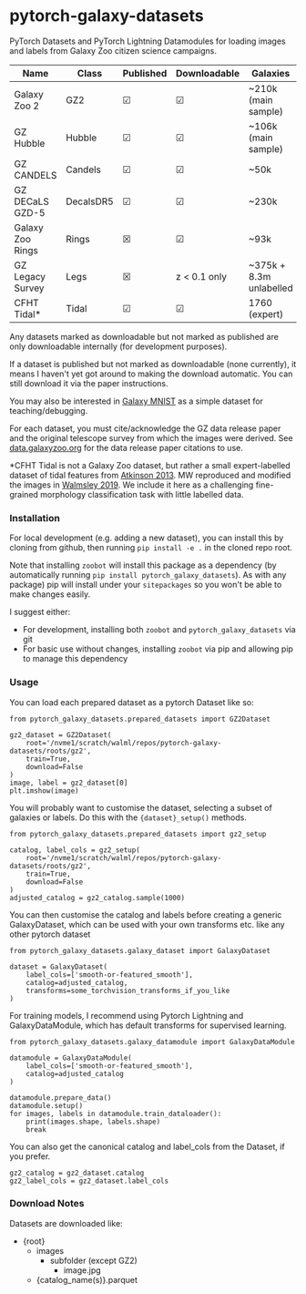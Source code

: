 # pytorch-galaxy-datasets
PyTorch Datasets and PyTorch Lightning Datamodules for loading images and labels from Galaxy Zoo citizen science campaigns.

| Name      | Class | Published | Downloadable | Galaxies
| ----------- | ----------- | --- | ---- | ---- |
| Galaxy Zoo 2 | GZ2 | &#x2611; | &#x2611; | ~210k (main sample) |
| GZ Hubble   | Hubble | &#x2611; | &#x2611; | ~106k (main sample) |
| GZ CANDELS   | Candels | &#x2611; | &#x2611; | ~50k |
| GZ DECaLS GZD-5   | DecalsDR5 | &#x2611; | &#x2611; | ~230k |
| Galaxy Zoo Rings | Rings | &#x2612; | &#x2611; | ~93k |
| GZ Legacy Survey  | Legs | &#x2612; | z < 0.1 only | ~375k + 8.3m unlabelled |
| CFHT Tidal* | Tidal | &#x2611; | &#x2611; | 1760 (expert) |

Any datasets marked as downloadable but not marked as published are only downloadable internally (for development purposes).

If a dataset is published but not marked as downloadable (none currently), it means I haven't yet got around to making the download automatic. You can still download it via the paper instructions.

You may also be interested in [Galaxy MNIST](https://github.com/mwalmsley/galaxy_mnist) as a simple dataset for teaching/debugging.

For each dataset, you must cite/acknowledge the GZ data release paper and the original telescope survey from which the images were derived. See [data.galaxyzoo.org](data.galaxyzoo.org) for the data release paper citations to use.

*CFHT Tidal is not a Galaxy Zoo dataset, but rather a small expert-labelled dataset of tidal features from [Atkinson 2013](https://doi.org/10.1088/0004-637X/765/1/28).
MW reproduced and modified the images in [Walmsley 2019](https://doi.org/10.1093/mnras/sty3232).
We include it here as a challenging fine-grained morphology classification task with little labelled data.

### Installation

For local development (e.g. adding a new dataset), you can install this by cloning from github, then running `pip install -e .` in the cloned repo root. 

Note that installing `zoobot` will install this package as a dependency (by automatically running `pip install pytorch_galaxy_datasets`). As with any package) pip will install under your `sitepackages` so you won't be able to make changes easily. 

I suggest either:
- For development, installing both `zoobot` and `pytorch_galaxy_datasets` via git
- For basic use without changes, installing `zoobot` via pip and allowing pip to manage this dependency

### Usage

You can load each prepared dataset as a pytorch Dataset like so:

    from pytorch_galaxy_datasets.prepared_datasets import GZ2Dataset

    gz2_dataset = GZ2Dataset(
        root='/nvme1/scratch/walml/repos/pytorch-galaxy-datasets/roots/gz2',
        train=True,
        download=False
    )
    image, label = gz2_dataset[0]
    plt.imshow(image)

You will probably want to customise the dataset, selecting a subset of galaxies or labels. Do this with the `{dataset}_setup()` methods.

    from pytorch_galaxy_datasets.prepared_datasets import gz2_setup

    catalog, label_cols = gz2_setup(
        root='/nvme1/scratch/walml/repos/pytorch-galaxy-datasets/roots/gz2',
        train=True,
        download=False
    )
    adjusted_catalog = gz2_catalog.sample(1000)

You can then customise the catalog and labels before creating a generic GalaxyDataset, which can be used with your own transforms etc. like any other pytorch dataset

    from pytorch_galaxy_datasets.galaxy_dataset import GalaxyDataset

    dataset = GalaxyDataset(
        label_cols=['smooth-or-featured_smooth'],
        catalog=adjusted_catalog,
        transforms=some_torchvision_transforms_if_you_like
    )

For training models, I recommend using Pytorch Lightning and GalaxyDataModule, which has default transforms for supervised learning.

    from pytorch_galaxy_datasets.galaxy_datamodule import GalaxyDataModule

    datamodule = GalaxyDataModule(
        label_cols=['smooth-or-featured_smooth'],
        catalog=adjusted_catalog
    )

    datamodule.prepare_data()
    datamodule.setup()
    for images, labels in datamodule.train_dataloader():
        print(images.shape, labels.shape)
        break

You can also get the canonical catalog and label_cols from the Dataset, if you prefer.

    gz2_catalog = gz2_dataset.catalog
    gz2_label_cols = gz2_dataset.label_cols

### Download Notes

Datasets are downloaded like:

- {root}
    - images
        - subfolder (except GZ2)
            - image.jpg
    - {catalog_name(s)}.parquet